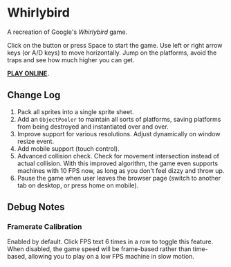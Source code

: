 # Whirlybird

A recreation of Google's *Whirlybird* game.

Click on the button or press Space to start the game. Use left or right arrow keys (or A/D keys) to move horizontally.
Jump on the platforms, avoid the traps and see how much higher you can get.

**[PLAY ONLINE](http://121.4.186.151:8888/).**

## Change Log

1. Pack all sprites into a single sprite sheet.
2. Add an `ObjectPooler` to maintain all sorts of platforms, saving platforms from being destroyed and instantiated over
   and over.
3. Improve support for various resolutions. Adjust dynamically on window resize event.
4. Add mobile support (touch control).
5. Advanced collision check. Check for movement intersection instead of actual collision. With this improved algorithm,
   the game even supports machines with 10 FPS now, as long as you don't feel dizzy and throw up.
6. Pause the game when user leaves the browser page (switch to another tab on desktop, or press home on mobile).

## Debug Notes

### Framerate Calibration

Enabled by default. Click FPS text 6 times in a row to toggle this feature. When disabled, the game speed will be
frame-based rather than time-based, allowing you to play on a low FPS machine in slow motion.
